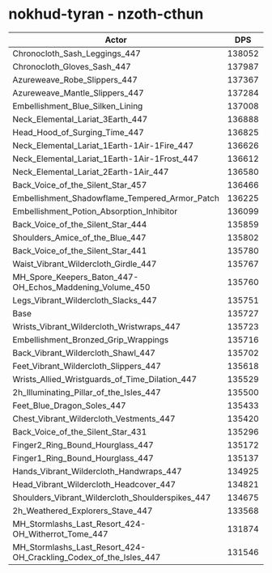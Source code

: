# nokhud-tyran - nzoth-cthun
| Actor | DPS | Increase |
|---|:---:|:---:|
|Chronocloth_Sash_Leggings_447|138052|1.71%|
|Chronocloth_Gloves_Sash_447|137987|1.67%|
|Azureweave_Robe_Slippers_447|137367|1.21%|
|Azureweave_Mantle_Slippers_447|137284|1.15%|
|Embellishment_Blue_Silken_Lining|137008|0.94%|
|Neck_Elemental_Lariat_3Earth_447|136888|0.86%|
|Head_Hood_of_Surging_Time_447|136825|0.81%|
|Neck_Elemental_Lariat_1Earth-1Air-1Fire_447|136626|0.66%|
|Neck_Elemental_Lariat_1Earth-1Air-1Frost_447|136612|0.65%|
|Neck_Elemental_Lariat_2Earth-1Air_447|136580|0.63%|
|Back_Voice_of_the_Silent_Star_457|136466|0.54%|
|Embellishment_Shadowflame_Tempered_Armor_Patch|136225|0.37%|
|Embellishment_Potion_Absorption_Inhibitor|136099|0.27%|
|Back_Voice_of_the_Silent_Star_444|135859|0.10%|
|Shoulders_Amice_of_the_Blue_447|135802|0.06%|
|Back_Voice_of_the_Silent_Star_441|135780|0.04%|
|Waist_Vibrant_Wildercloth_Girdle_447|135767|0.03%|
|MH_Spore_Keepers_Baton_447-OH_Echos_Maddening_Volume_450|135760|0.02%|
|Legs_Vibrant_Wildercloth_Slacks_447|135751|0.02%|
|Base|135727|0.00%|
|Wrists_Vibrant_Wildercloth_Wristwraps_447|135723|0.00%|
|Embellishment_Bronzed_Grip_Wrappings|135716|-0.01%|
|Back_Vibrant_Wildercloth_Shawl_447|135702|-0.02%|
|Feet_Vibrant_Wildercloth_Slippers_447|135618|-0.08%|
|Wrists_Allied_Wristguards_of_Time_Dilation_447|135529|-0.15%|
|2h_Illuminating_Pillar_of_the_Isles_447|135500|-0.17%|
|Feet_Blue_Dragon_Soles_447|135433|-0.22%|
|Chest_Vibrant_Wildercloth_Vestments_447|135420|-0.23%|
|Back_Voice_of_the_Silent_Star_431|135296|-0.32%|
|Finger2_Ring_Bound_Hourglass_447|135172|-0.41%|
|Finger1_Ring_Bound_Hourglass_447|135137|-0.43%|
|Hands_Vibrant_Wildercloth_Handwraps_447|134925|-0.59%|
|Head_Vibrant_Wildercloth_Headcover_447|134821|-0.67%|
|Shoulders_Vibrant_Wildercloth_Shoulderspikes_447|134675|-0.78%|
|2h_Weathered_Explorers_Stave_447|133568|-1.59%|
|MH_Stormlashs_Last_Resort_424-OH_Witherrot_Tome_447|131874|-2.84%|
|MH_Stormlashs_Last_Resort_424-OH_Crackling_Codex_of_the_Isles_447|131546|-3.08%|
